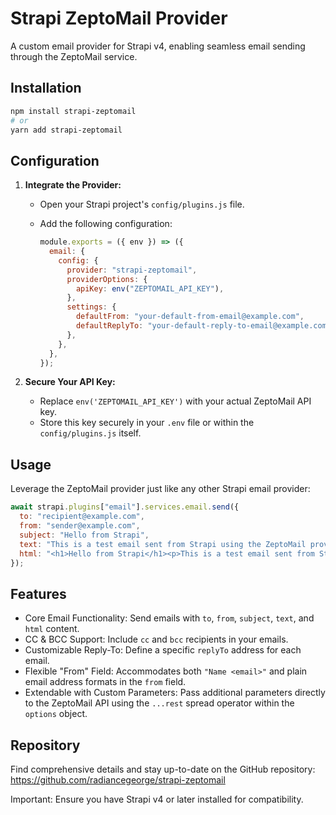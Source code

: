 # Strapi ZeptoMail Provider

A custom email provider for Strapi v4, enabling seamless email sending through the ZeptoMail service.

## Installation

```bash
npm install strapi-zeptomail
# or
yarn add strapi-zeptomail
```

## Configuration

1. **Integrate the Provider:**

   - Open your Strapi project's `config/plugins.js` file.
   - Add the following configuration:

     ```javascript
     module.exports = ({ env }) => ({
       email: {
         config: {
           provider: "strapi-zeptomail",
           providerOptions: {
             apiKey: env("ZEPTOMAIL_API_KEY"),
           },
           settings: {
             defaultFrom: "your-default-from-email@example.com",
             defaultReplyTo: "your-default-reply-to-email@example.com",
           },
         },
       },
     });
     ```

2. **Secure Your API Key:**

   - Replace `env('ZEPTOMAIL_API_KEY')` with your actual ZeptoMail API key.
   - Store this key securely in your `.env` file or within the `config/plugins.js` itself.

## Usage

Leverage the ZeptoMail provider just like any other Strapi email provider:

```javascript
await strapi.plugins["email"].services.email.send({
  to: "recipient@example.com",
  from: "sender@example.com",
  subject: "Hello from Strapi",
  text: "This is a test email sent from Strapi using the ZeptoMail provider.",
  html: "<h1>Hello from Strapi</h1><p>This is a test email sent from Strapi using the ZeptoMail provider.</p>",
});
```

## Features

- Core Email Functionality: Send emails with `to`, `from`, `subject`, `text`, and `html` content.
- CC & BCC Support: Include `cc` and `bcc` recipients in your emails.
- Customizable Reply-To: Define a specific `replyTo` address for each email.
- Flexible "From" Field: Accommodates both `"Name <email>"` and plain email address formats in the `from` field.
- Extendable with Custom Parameters: Pass additional parameters directly to the ZeptoMail API using the `...rest` spread operator within the `options` object.

## Repository

Find comprehensive details and stay up-to-date on the GitHub repository: https://github.com/radiancegeorge/strapi-zeptomail

Important: Ensure you have Strapi v4 or later installed for compatibility.
